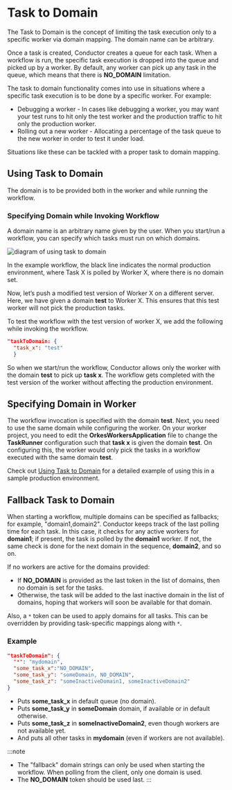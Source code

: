 # Task to Domain

The Task to Domain is the concept of limiting the task execution only to a specific worker via domain mapping. The domain name can be arbitrary. 

Once a task is created, Conductor creates a queue for each task. When a workflow is run, the specific task execution is dropped into the queue and picked up by a worker. By default, any worker can pick up any task in the queue, which means that there is **NO_DOMAIN** limitation.

The task to domain functionality comes into use in situations where a specific task execution is to be done by a specific worker. For example:

* Debugging a worker - In cases like debugging a worker, you may want your test runs to hit only the test worker and the production traffic to hit only the production worker.
* Rolling out a new worker - Allocating a percentage of the task queue to the new worker in order to test it under load.

Situations like these can be tackled with a proper task to domain mapping. 

## Using Task to Domain

The domain is to be provided both in the worker and while running the workflow. 

### Specifying Domain while Invoking Workflow

A domain name is an arbitrary name given by the user. When you start/run a workflow, you can specify which tasks must run on which domains. 

![diagram of using task to domain](/img/task_to_domain_diagram.jpg)

In the example workflow, the black line indicates the normal production environment, where Task X is polled by Worker X, where there is no domain set. 

Now, let’s push a modified test version of Worker X on a different server. Here, we have given a domain **test** to Worker X. This ensures that this test worker will not pick the production tasks. 

To test the workflow with the test version of worker X, we add the following while invoking the workflow. 

```json
"taskToDomain: {
  "task_x": "test"
  }
```
So when we start/run the workflow, Conductor allows only the worker with the domain **test** to pick up **task x**. The workflow gets completed with the test version of the worker without affecting the production environment.

## Specifying Domain in Worker

The workflow invocation is specified with the domain **test**. Next, you need to use the same domain while configuring the worker. On your worker project, you need to edit the **OrkesWorkersApplication** file to change the **TaskRunner** configuration such that **task x** is given the domain **test**. On configuring this, the worker would only pick the tasks in a workflow executed with the same domain **test**.

Check out [Using Task to Domain](https://orkes.io/content/docs/codelab/taskToDomain) for a detailed example of using this in a sample production environment.

## Fallback Task to Domain​

When starting a workflow, multiple domains can be specified as fallbacks; for example, "domain1,domain2". Conductor keeps track of the last polling time for each task. In this case, it checks for any active workers for **domain1**; if present, the task is polled by the **domain1** worker. If not, the same check is done for the next domain in the sequence, **domain2**, and so on.

If no workers are active for the domains provided:

- If **NO_DOMAIN** is provided as the last token in the list of domains, then no domain is set for the tasks.
- Otherwise, the task will be added to the last inactive domain in the list of domains, hoping that workers will soon be available for that domain.

Also, a `*` token can be used to apply domains for all tasks. This can be overridden by providing task-specific mappings along with `*`. 

### Example

```json
"taskToDomain": {
  "*": "mydomain",
  "some_task_x":"NO_DOMAIN",
  "some_task_y": "someDomain, NO_DOMAIN",
  "some_task_z": "someInactiveDomain1, someInactiveDomain2"
}
```

- Puts **some_task_x** in default queue (no domain).
- Puts **some_task_y** in **someDomain** domain, if available or in default otherwise.
- Puts **some_task_z** in **someInactiveDomain2**, even though workers are not available yet.
- And puts all other tasks in **mydomain** (even if workers are not available).

:::note
* The "fallback" domain strings can only be used when starting the workflow. When polling from the client, only one domain is used. 
* The **NO_DOMAIN** token should be used last.
:::